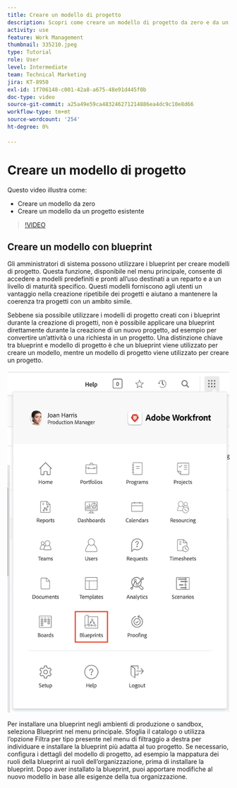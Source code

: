 ```yaml
---
title: Creare un modello di progetto
description: Scopri come creare un modello di progetto da zero e da un modello esistente.
activity: use
feature: Work Management
thumbnail: 335210.jpeg
type: Tutorial
role: User
level: Intermediate
team: Technical Marketing
jira: KT-8950
exl-id: 1f706148-c001-42a8-a675-48e91d445f0b
doc-type: video
source-git-commit: a25a49e59ca483246271214886ea4dc9c10e8d66
workflow-type: tm+mt
source-wordcount: '254'
ht-degree: 0%

---
```


# Creare un modello di progetto

Questo video illustra come:

* Creare un modello da zero
* Creare un modello da un progetto esistente

>[!VIDEO](https://video.tv.adobe.com/v/335210/?quality=12&learn=on)

## Creare un modello con blueprint

Gli amministratori di sistema possono utilizzare i blueprint per creare modelli di progetto. Questa funzione, disponibile nel menu principale, consente di accedere a modelli predefiniti e pronti all’uso destinati a un reparto e a un livello di maturità specifico. Questi modelli forniscono agli utenti un vantaggio nella creazione ripetibile dei progetti e aiutano a mantenere la coerenza tra progetti con un ambito simile.

Sebbene sia possibile utilizzare i modelli di progetto creati con i blueprint durante la creazione di progetti, non è possibile applicare una blueprint direttamente durante la creazione di un nuovo progetto, ad esempio per convertire un’attività o una richiesta in un progetto. Una distinzione chiave tra blueprint e modello di progetto è che un blueprint viene utilizzato per creare un modello, mentre un modello di progetto viene utilizzato per creare un progetto.

![Blueprint nel menu principale](assets/pt-blueprints-01.png)

Per installare una blueprint negli ambienti di produzione o sandbox, seleziona Blueprint nel menu principale. Sfoglia il catalogo o utilizza l’opzione Filtra per tipo presente nel menu di filtraggio a destra per individuare e installare la blueprint più adatta al tuo progetto. Se necessario, configura i dettagli del modello di progetto, ad esempio la mappatura dei ruoli della blueprint ai ruoli dell’organizzazione, prima di installare la blueprint. Dopo aver installato la blueprint, puoi apportare modifiche al nuovo modello in base alle esigenze della tua organizzazione.
